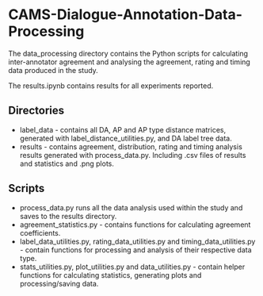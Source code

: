 # CAMS-Dialogue-Annotation-Data-Processing

The data_processing directory contains the Python scripts for calculating inter-annotator agreement and analysing the
agreement, rating and timing data produced in the study.

The results.ipynb contains results for all experiments reported.

## Directories
- label_data - contains all DA, AP and AP type distance matrices, generated with label_distance_utilities.py,
 and DA label tree data.
- results - contains agreement, distribution, rating and timing analysis results generated with process_data.py.
Including .csv files of results and statistics and .png plots.

## Scripts
- process_data.py runs all the data analysis used within the study and saves to the results directory.
- agreement_statistics.py - contains functions for calculating agreement coefficients.
- label_data_utilities.py, rating_data_utilities.py and timing_data_utilities.py - contain functions for processing and
analysis of their respective data type.
- stats_utilities.py, plot_utilities.py and data_utilities.py - contain helper functions for calculating statistics,
generating plots and processing/saving data.